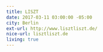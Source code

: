 ```yaml
---
title: LISZT
date: 2017-03-11 03:00:00 -05:00
city: Berlin
ext-url: http://www.lisztliszt.de/
nice-url: lisztliszt.de
living: true
---
```

